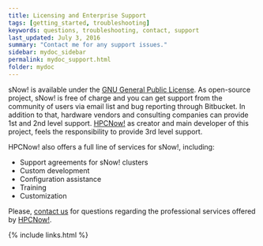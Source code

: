 ```yaml
---
title: Licensing and Enterprise Support
tags: [getting_started, troubleshooting]
keywords: questions, troubleshooting, contact, support
last_updated: July 3, 2016
summary: "Contact me for any support issues."
sidebar: mydoc_sidebar
permalink: mydoc_support.html
folder: mydoc
---
```


sNow! is available under the [GNU General Public License](https://www.gnu.org/copyleft/gpl.html). As open-source project, sNow! is free of charge and you can get support from the community of users via email list and bug reporting through Bitbucket. In addition to that, hardware vendors and consulting companies can provide 1st and 2nd level support. [HPCNow!](http://www.hpcnow.com) as creator and main developer of this project, feels the responsibility to provide 3rd level support.

HPCNow! also offers a full line of services for sNow!, including:
* Support agreements for sNow! clusters
* Custom development
* Configuration assistance
* Training
* Customization

Please, [contact us](mailto:info@hpcnow.com) for questions regarding the professional services offered by [HPCNow!](http://www.hpcnow.com).

{% include links.html %}
